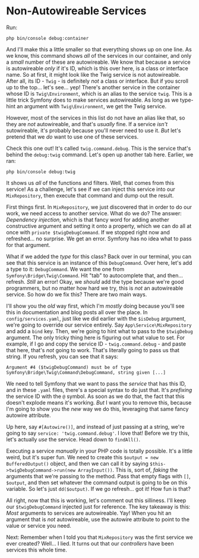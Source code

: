 # Non-Autowireable Services

Run:

```terminal
php bin/console debug:container
```

And I'll make this a little smaller so that everything shows up on one line. As we know, this command shows *all* of the services in our container, and only a *small* number of these are autowireable. We know that because a service is autowireable *only* if it's ID, which is this over here, is a class or interface name. So at first, it might look like the Twig service is not autowireable. After all, its ID - `Twig` - is definitely *not* a class or interface. But if you scroll up to the top... let's see... yep! There's another service in the container whose ID is `Twig\Environment`, which is an alias to the service `twig`. This is a little trick Symfony does to make services autowireable. As long as we type-hint an argument with `Twig\Environment`, we get the Twig service.

However, most of the services in this list do not have an alias like that, so they are *not* autowireable, and that's *usually* fine. If a service *isn't* sutowireable, it's probably because you'll never need to use it. *But* let's pretend that we *do* want to use one of these services.

Check this one out! It's called `twig.command.debug`. This is the service that's behind the `debug:twig` command. Let's open up another tab here. Earlier, we ran:

```terminal
php bin/console debug:twig
```

It shows us *all* of the functions and filters. Well, that comes from this service! As a challenge, let's see if we can inject this service into our `MixRepository`, then execute that command and dump out the result.

First things first. In `MixRepository`, we just discovered that in order to do our work, we need access to another service. What do we do? The answer: *Dependency injection*, which is that fancy word for adding another constructive argument and setting it onto a property, which we can do all at once with `private $twigDebugCommand`. If we stopped right now and refreshed... no surprise. We get an error. Symfony has no idea what to pass for that argument.

What if we added the *type* for this class? Back over in our terminal, you can see that this service is an instance of this `DebugCommand`. Over here, let's add a type to it: `DebugCommand`. We want the one from `Symfony\Bridge\Twig\Command`. Hit "tab" to autocomplete that, and then... refresh. *Still* an error! Okay, we *should* add the type because we're good programmers, but no matter how hard we try, this is *not* an autowireable service. So how do we fix this? There are two main ways.

I'll show you the *old* way first, which I'm *mostly* doing because you'll see this in documentation and blog posts all over the place. In `config/services.yaml`, just like we did earlier with the `$isDebug` argument, we're going to override our service entirely. Say `App\Service\MixRepository` and add a `bind` key. Then, we're going to hint what to pass to the `$twigDebug` argument. The only tricky thing here is figuring out what value to set. For example, if I go and copy the service ID - `twig.command.debug` - and paste that here, that's *not* going to work. That's literally going to pass us that string. If you refresh, you can see that it says:

`Argument #4 ($twigDebugCommand) must be of type
Symfony\Bridge\Twig\Command\DebugCommand, string
given [...]`

We need to tell Symfony that we want to pass the *service* that has this ID, and in these `.yaml` files, there's a special syntax to do just that. It's *prefixing* the service ID with the `@` symbol. As soon as we do that, the fact that this doesn't explode means it's working. *But* I want you to remove this, because I'm going to show you the *new* way we do this, leveraging that same fancy autowire attribute.

Up here, say `#[Autowire()]`, and instead of just passing at a string, we're going to say `service: 'twig.command.debug'`. I love that! Before we try this, let's actually *use* the service. Head down to `findAll()`.

Executing a service *manually* in your PHP code is totally possible. It's a little weird, but it's super fun. We need to create this `$output = new BufferedOutput()` object, and then we can call it by saying `$this->twigDebugCommand->run(new ArrayInput())`. This is, sort of, *faking* the arguments that we're passing to the method. Pass that empty flags with `[]`, `$output`, and then set whatever the command output is going to be on this variable. So let's just `dd($output)`. If we go refresh... got it! How fun is that?

All right, now that this is working, let's comment out this silliness. I'll keep our `$twigDebugCommand` injected just for reference. The key takeaway is this: *Most* arguments to services are autowireable. Yay! When you hit an argument that is *not* autowireable, use the autowire attribute to point to the value or service you need.

Next: Remember when I told you that `MixRepository` was the first service we ever created? Well... I lied. It turns out that our *controllers* have been services this whole time.
